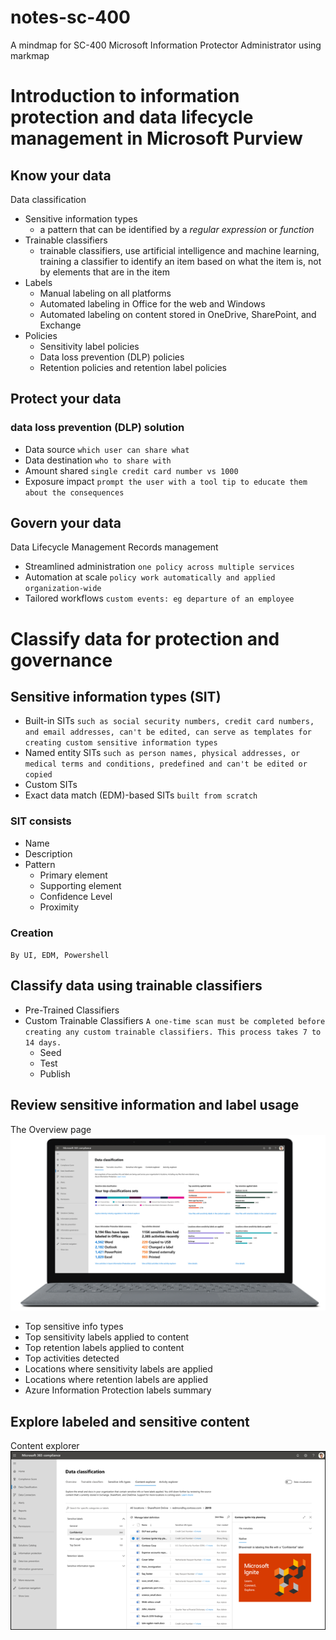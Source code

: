 # notes-sc-400
A mindmap for SC-400 Microsoft Information Protector Administrator using markmap
# Introduction to information protection and data lifecycle management in Microsoft Purview
## Know your data
Data classification
- Sensitive information types
  -  a pattern that can be identified by a *regular expression* or *function*
- Trainable classifiers
  -  trainable classifiers, use artificial intelligence and machine learning, training a classifier to identify an item based on what the item is, not by elements that are in the item
- Labels
  - Manual labeling on all platforms
  - Automated labeling in Office for the web and Windows
  - Automated labeling on content stored in OneDrive, SharePoint, and Exchange
- Policies
   - Sensitivity label policies
   - Data loss prevention (DLP) policies
   - Retention policies and retention label policies
## Protect your data
### data loss prevention (DLP) solution
- Data source `which user can share what`
- Data destination `who to share with`
- Amount shared `single credit card number vs 1000`
- Exposure impact `prompt the user with a tool tip to educate them about the consequences`
## Govern your data
Data Lifecycle Management
Records management
- Streamlined administration `one policy across multiple services`
- Automation at scale `policy work automatically and applied organization-wide`
- Tailored workflows `custom events: eg departure of an employee`
# Classify data for protection and governance
## Sensitive information types (SIT)
- Built-in SITs `such as social security numbers, credit card numbers, and email addresses, can't be edited, can serve as templates for creating custom sensitive information types`
- Named entity SITs `such as person names, physical addresses, or medical terms and conditions, predefined and can't be edited or copied`
- Custom SITs
- Exact data match (EDM)-based SITs `built from scratch`
### SIT consists
- Name
- Description
- Pattern
  - Primary element
  - Supporting element
  - Confidence Level
  - Proximity
### Creation
`By UI, EDM, Powershell`
## Classify data using trainable classifiers
- Pre-Trained Classifiers
- Custom Trainable Classifiers `A one-time scan must be completed before creating any custom trainable classifiers. This process takes 7 to 14 days.`
  - Seed
  - Test
  - Publish
## Review sensitive information and label usage
The Overview page
![The Overview page](/figs/data-classification-overview.png)
- Top sensitive info types
- Top sensitivity labels applied to content
- Top retention labels applied to content
- Top activities detected
- Locations where sensitivity labels are applied
- Locations where retention labels are applied
- Azure Information Protection labels summary
## Explore labeled and sensitive content
Content explorer
![](figs/content-explorer.png)
